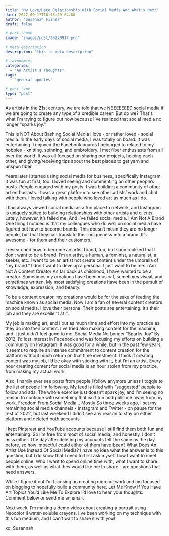 ```yaml
---
title: "My Love/Hate Relationship With Social Media And What's Next"
date: 2022-09-17T18:15:19-04:00
author: "Susannah Fisher"
draft: false

# post thumb
image: "images/post/20220917.png"

# meta description
description: "this is meta description"

# taxonomies
categories:
  - "An Artist's Thoughts"
tags:
  - "general updates"

# post type
type: "post"
---
```


As artists in the 21st century, we are told that we NEEEEEEED social media if we are going to create any type of a credible career. But do we? That's what I'm trying to figure out now because I've realized that social media no longer "sparks joy."

This Is NOT About Bashing Social Media
I love - or rather loved - social media. In the early days of social media, I was totally on board. It was entertaining. I enjoyed the Facebook boards I belonged to related to my hobbies - knitting, spinning, and embroidery. I met fiber enthusiasts from all over the world. It was all focused on sharing our projects, helping each other, and giving/receiving tips about the best places to get yarn and unspun fiber.

Years later I started using social media for business, specifically Instagram. It was fun at first, too. I loved seeing and commenting on other people’s posts. People engaged with my posts. I was building a community of other art enthusiasts. It was a great platform to see other artists’ work and chat with them. I loved talking with people who loved art as much as I do.

I had always viewed social media as a fun place to network, and Instagram is uniquely suited to building relationships with other artists and clients. Lately, however, it’s failed me. And I’ve failed social media.
I Am Not A Brand
One thing I noticed is that my colleagues who do well on social media have figured out how to become brands. This doesn’t mean they are no longer people, but that they can translate their uniqueness into a brand. It’s awesome - for them and their customers.

I researched how to become an artist brand, too, but soon realized that I don’t want to be a brand. I’m an artist, a human, a feminist, a naturalist, a seeker, etc. I want to be an artist not create content under the umbrella of “my brand.” I don't want to develop a persona. I just want to be me.
I Am Not A Content Creator
As far back as childhood, I have wanted to be a creator. Sometimes my creations have been musical, sometimes visual, and sometimes written. My most satisfying creations have been in the pursuit of knowledge, expression, and beauty.

To be a content creator, my creations would be for the sake of feeding the machine known as social media. Now I am a fan of several content creators on social media. I love their persona. Their posts are entertaining. It’s their job and they are excellent at it.

My job is making art, and I put as much time and effort into my practice as they do into their content. I’ve tried also making content for the machine, and it just didn’t feel good to me.
Social Media No Longer “Sparks Joy”
By 2012, I’d lost interest in Facebook and was focusing my efforts on building a community on Instagram. It was good for a while, but in the past few years, it seems to require an intense commitment to content creation for the platform without much return on that time investment. I think if creating content was my job, I’d be okay with sticking with it, but I’m an artist. Every hour creating content for social media is an hour stolen from my practice, from making my actual work. 

Also, I hardly ever see posts from people I follow anymore unless I toggle to the list of people I’m following.  My feed is filled with “suggested” people to follow and ads. The whole exercise just doesn’t spark joy, and I’m seeing no reason to continue with something that isn’t fun and pulls me away from my work.
Freedom From Social Media… Mostly
So three weeks ago, I set my remaining social media channels - Instagram and Twitter - on pause for the rest of 2022, but last weekend I didn’t see any reason to stay on either platform and deleted both accounts.

I kept Pinterest and YouTube accounts because I still find them both fun and entertaining. So I’m free from most of social media, and honestly, I don’t miss either. The day after deleting my accounts felt the same as the day before, so how impactful could either of them have been?
What Does An Artist Use Instead Of Social Media?
I have no idea what the answer is to this question, but I do know that I need to first ask myself how I want to meet people online. Who I want to spend online time with, what I want to share with them, as well as what they would like me to share - are questions that need answers.

While I figure it out I’m focusing on creating more artwork and am focused on blogging to hopefully build a community here.
Let Me Know If You Have Art Topics You’d Like Me To Explore
I’d love to hear your thoughts. Comment below or send me an email.

Next week, I’m making a demo video about creating a portrait using Neocolor II water-soluble crayons. I’ve been working on my technique with this fun medium, and I can’t wait to share it with you!

xo, Susannah

